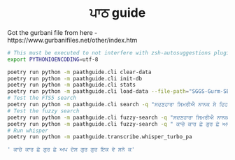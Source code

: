 <div align="center"><h1>ਪਾਠ guide</h1></div>Got the gurbani file from here - https://www.gurbanifiles.net/other/index.htm

```bash
# This must be executed to not interfere with zsh-autosuggestions plugin
export PYTHONIOENCODING=utf-8
```


```bash
poetry run python -m paathguide.cli clear-data
poetry run python -m paathguide.cli init-db
poetry run python -m paathguide.cli stats
poetry run python -m paathguide.cli load-data --file-path="SGGS-Gurm-SBS-Uni with page line numbers.docx"
# Test the FTS5 search
poetry run python -m paathguide.cli search -q "ਸਦਣਹਾਰਾ ਸਿਮਰੀਐ ਨਾਨਕ ਸੇ ਦਿਹ ਆਵੰਨਿ" -l 2
# Test the fuzzy search
poetry run python -m paathguide.cli fuzzy-search -q "ਸਦਣਹਾਰਾ ਸਿਮਰੀਐ ਨਾਨਕ ਸੇ ਦਿਹ ਆਵੰਨਿ" -l 2
poetry run python -m paathguide.cli fuzzy-search -q " ਕਾਚੇ ਕਾਰ ਛੇ ਗੁਰ ਛੇ ਅਪ ਦੇਸ ਗੁਰ ਗੁਰ ਇਕ ਵੇ ਸਨੇ ਕ" -l 2
# Run whisper
poetry run python -m paathguide.transcribe.whisper_turbo_pa

' ਕਾਚੇ ਕਾਰ ਛੇ ਗੁਰ ਛੇ ਅਪ ਦੇਸ ਗੁਰ ਗੁਰ ਇਕ ਵੇ ਸਨੇ ਕ'



```
